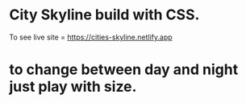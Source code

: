 # City Skyline build with CSS.

To see live site = https://cities-skyline.netlify.app

# to change between day and night just play with size.
